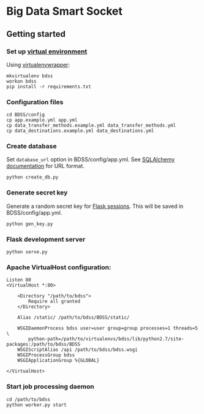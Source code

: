 # Big Data Smart Socket

## Getting started

### Set up [virtual environment](http://docs.python-guide.org/en/latest/dev/virtualenvs/)

Using [virtualenvwrapper](http://virtualenvwrapper.readthedocs.org/en/latest/index.html):

```Shell
mkvirtualenv bdss
workon bdss
pip install -r requirements.txt
```

### Configuration files

```Shell
cd BDSS/config
cp app.example.yml app.yml
cp data_transfer_methods.example.yml data_transfer_methods.yml
cp data_destinations.example.yml data_destinations.yml
```

### Create database

Set `database_url` option in BDSS/config/app.yml.
See [SQLAlchemy documentation](http://docs.sqlalchemy.org/en/rel_0_9/core/engines.html#database-urls) for URL format.

```Shell
python create_db.py
```

### Generate secret key

Generate a random secret key for [Flask sessions](http://flask.pocoo.org/docs/0.10/quickstart/#sessions). This will be saved in BDSS/config/app.yml.

```Shell
python gen_key.py
```

### Flask development server

```Shell
python serve.py
```

### Apache VirtualHost configuration:

```ApacheConf
Listen 80
<VirtualHost *:80>

	<Directory "/path/to/bdss">
		Require all granted
	</Directory>

	Alias /static/ /path/to/bdss/BDSS/static/

	WSGIDaemonProcess bdss user=user group=group processes=1 threads=5 \
		python-path=/path/to/virtualenvs/bdss/lib/python2.7/site-packages:/path/to/bdss/BDSS
	WSGIScriptAlias /api /path/to/bdss/bdss.wsgi
	WSGIProcessGroup bdss
	WSGIApplicationGroup %{GLOBAL}

</VirtualHost>
```

### Start job processing daemon

```Shell
cd /path/to/bdss
python worker.py start
```

